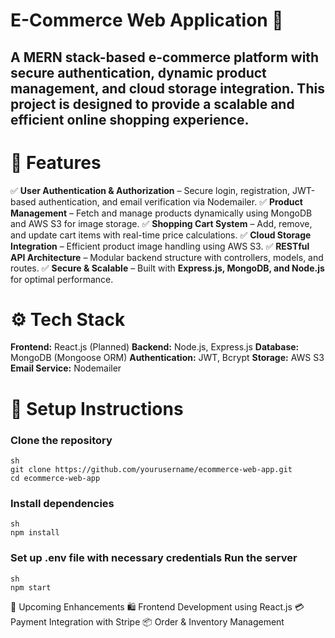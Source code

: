 **<h1>E-Commerce Web Application 🛒</h1>**
<h2>A MERN stack-based e-commerce platform with secure authentication, dynamic product management, and cloud storage integration. This project is designed to provide a scalable and efficient online shopping experience.</h2>

**<h1>🚀 Features</h1>**
✅ **User Authentication & Authorization** – Secure login, registration, JWT-based authentication, and email verification via Nodemailer.
✅ **Product Management** – Fetch and manage products dynamically using MongoDB and AWS S3 for image storage.
✅ **Shopping Cart System** – Add, remove, and update cart items with real-time price calculations.
✅ **Cloud Storage Integration** – Efficient product image handling using AWS S3.
✅ **RESTful API Architecture** – Modular backend structure with controllers, models, and routes.
✅ **Secure & Scalable** – Built with **Express.js, MongoDB, and Node.js** for optimal performance.

**<h1>⚙️ Tech Stack</h1>**
**Frontend:** React.js (Planned)
**Backend:** Node.js, Express.js
**Database:** MongoDB (Mongoose ORM)
**Authentication:** JWT, Bcrypt
**Storage:** AWS S3
**Email Service:** Nodemailer

**<h1>📌 Setup Instructions</h1>**
**<h3>Clone the repository</h3>**
```
sh
git clone https://github.com/yourusername/ecommerce-web-app.git
cd ecommerce-web-app
```
**<h3>Install dependencies</h3>**
```
sh
npm install
```
**<h3>Set up .env file with necessary credentials
Run the server</h3>**
```
sh
npm start
```
📌 Upcoming Enhancements
🛍️ Frontend Development using React.js
💳 Payment Integration with Stripe
📦 Order & Inventory Management
